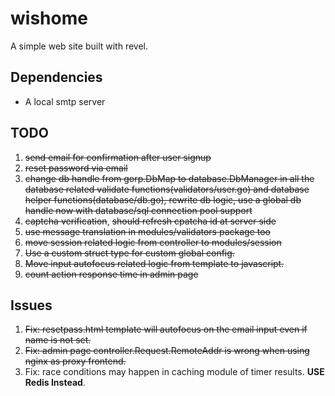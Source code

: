 # wishome

A simple web site built with revel.

## Dependencies

*  A local smtp server

## TODO

1. <del>send email for confirmation after user signup</del>
2. <del>reset password via email</del>
3. <del>change db handle from gorp.DbMap to database.DbManager in all the database related validate functions(validators/user.go) and database helper functions(database/db.go), rewrite db logic, use a global db handle now with database/sql connection pool support</del>
4. <del>captcha verification</del>, <del>should refresh cpatcha id at server side</del>
5. <del>use message translation in modules/validators package too</del>
6. <del>move session related logic from controller to modules/session</del>
7. <del>Use a custom struct type for custom global config.</del>
8. <del>Move input autofocus related logic from template to javascript.</del>
9. <del>count action response time in admin page</del>

## Issues
1. <del>Fix: resetpass.html template will autofocus on the email input even if name is not set.</del>
2. <del>Fix: admin page controller.Request.RemoteAddr is wrong when using nginx as proxy frontend.</del>
3. Fix: race conditions may happen in caching module of timer results. **USE Redis Instead**.

